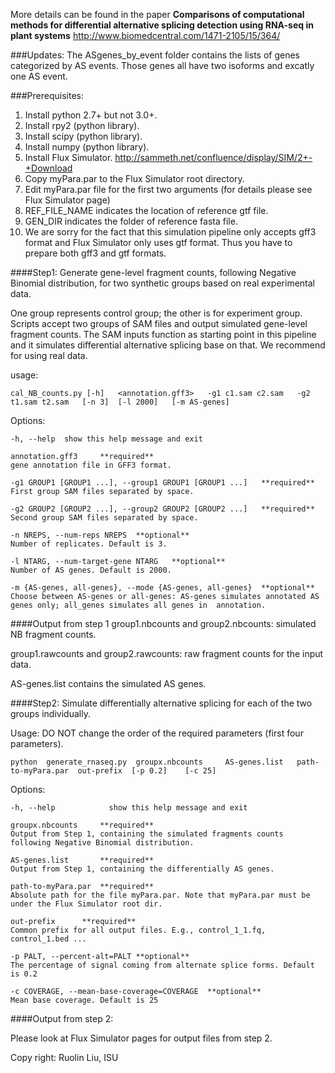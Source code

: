 More details can be found in the paper **Comparisons of computational methods for differential alternative splicing detection using RNA-seq in plant systems** http://www.biomedcentral.com/1471-2105/15/364/

###Updates:
The ASgenes_by_event folder contains the lists of genes categorized by AS events. Those genes all have two isoforms and excatly one AS event.  

###Prerequisites:
1. Install python 2.7+ but not 3.0+.
2. Install rpy2 (python library).
3. Install scipy (python library).
4. Install numpy (python library).
5. Install Flux Simulator. http://sammeth.net/confluence/display/SIM/2+-+Download
6. Copy myPara.par to the Flux Simulator root directory.
7. Edit myPara.par file for the first two arguments (for details please see Flux Simulator page)
  1. REF_FILE_NAME indicates the location of reference gtf file.
  2. GEN_DIR indicates the folder of reference fasta file. 
8. We are sorry for the fact that this simulation pipeline only accepts gff3 format and Flux Simulator only uses gtf format. Thus you have to prepare both gff3 and gtf formats. 

####Step1: Generate gene-level fragment counts, following Negative Binomial distribution, for two synthetic groups based on real experimental data. 

One group represents control group; the other is for experiment group. Scripts accept two groups of  SAM files and output simulated gene-level fragment counts. The SAM inputs function as starting point in this pipeline and it simulates differential alternative splicing base on that. We recommend for using real data.

usage: 

	cal_NB_counts.py [-h]	<annotation.gff3>	-g1	c1.sam c2.sam 	-g2	t1.sam t2.sam 	[-n 3] 	[-l 2000] 	[-m AS-genes]


Options:

	-h, --help 	show this help message and exit
	
	annotation.gff3		**required**	
	gene annotation file in GFF3 format.
	
	-g1 GROUP1 [GROUP1 ...], --group1 GROUP1 [GROUP1 ...]	**required**	
	First group SAM files separated by space.

	-g2 GROUP2 [GROUP2 ...], --group2 GROUP2 [GROUP2 ...]	**required**	
	Second group SAM files separated by space.

	-n NREPS, --num-reps NREPS	**optional**	
	Number of replicates. Default is 3.

	-l NTARG, --num-target-gene NTARG	**optional**	
	Number of AS genes. Default is 2000.

	-m {AS-genes, all-genes}, --mode {AS-genes, all-genes}	**optional**	
	Choose between AS-genes or all-genes: AS-genes simulates annotated AS genes only; all_genes simulates all genes in 	annotation.

####Output from step 1
group1.nbcounts and group2.nbcounts: simulated NB fragment counts.

group1.rawcounts and group2.rawcounts: raw fragment counts for the input data.

AS-genes.list contains the simulated AS genes.

####Step2: Simulate differentially alternative splicing for each of the two groups individually. 

Usage: DO NOT change the order of the required parameters (first four parameters). 

	python	generate_rnaseq.py	groupx.nbcounts		AS-genes.list 	path-to-myPara.par 	out-prefix 	[-p 0.2]	[-c 25]

Options:

	-h, --help            show this help message and exit
	
	groupx.nbcounts		**required**		
	Output from Step 1, containing the simulated fragments counts following Negative Binomial distribution. 
	
	AS-genes.list		**required**		
	Output from Step 1, containing the differentially AS genes.
	
	path-to-myPara.par	**required**		
	Absolute path for the file myPara.par. Note that myPara.par must be under the Flux Simulator root dir.
	
	out-prefix		**required**		
	Common prefix for all output files. E.g., control_1_1.fq, control_1.bed ...
	
	-p PALT, --percent-alt=PALT	**optional**			
	The percentage of signal coming from alternate splice forms. Default is 0.2

	-c COVERAGE, --mean-base-coverage=COVERAGE	**optional**		
	Mean base coverage. Default is 25

####Output from step 2:

Please look at Flux Simulator pages for output files from step 2.

Copy right: Ruolin Liu, ISU

